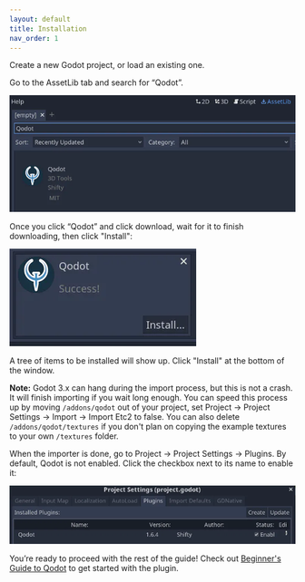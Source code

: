 ```yaml
---
layout: default
title: Installation
nav_order: 1
---
```


Create a new Godot project, or load an existing one.

Go to the AssetLib tab and search for “Qodot”.

![](../images/install-assetlib.png)

Once you click “Qodot” and click download, wait for it to finish downloading, then click "Install":

![](../images/install-plugin.png)

A tree of items to be installed will show up. Click "Install" at the bottom of the window.

**Note:** Godot 3.x can hang during the import process, but this is not a crash. It will finish importing if you wait long enough. You can speed this process up by moving `/addons/qodot` out of your project, set Project -> Project Settings -> Import -> Import Etc2 to false. You can also delete `/addons/qodot/textures` if you don't plan on copying the example textures to your own `/textures` folder.

When the importer is done, go to Project → Project Settings -> Plugins. By default, Qodot is not enabled. Click the checkbox next to its name to enable it:

![](../images/install-plugin-enable.png)

You’re ready to proceed with the rest of the guide! Check out [Beginner's Guide to Qodot](beginner's-guide-to-qodot) to get started with the plugin.